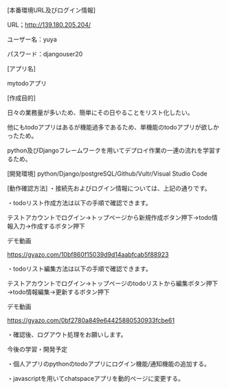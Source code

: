 [本番環境URL及びログイン情報]

URL；http://139.180.205.204/

ユーザー名：yuya

パスワード：djangouser20

[アプリ名]

mytodoアプリ

[作成目的]

日々の業務量が多いため、簡単にその日やることをリスト化したい。

他にもtodoアプリはあるが機能過多であるため、単機能のtodoアプリが欲しかったため。

python及びDjangoフレームワークを用いてデプロイ作業の一連の流れを学習するため。

[開発環境]
python/Django/postgreSQL/Github/Vultr/Visual Studio Code

[動作確認方法]
・接続先およびログイン情報については、上記の通りです。

・todoリスト作成方法は以下の手順で確認できます。

  テストアカウントでログイン→トップページから新規作成ボタン押下→todo情報入力→作成するボタン押下

デモ動画

https://gyazo.com/10bf860f15039d9d14aabfcab5f88923


・todoリスト編集方法は以下の手順で確認できます。

  テストアカウントでログイン→トップページのtodoリストから編集ボタン押下→todo情報編集→更新するボタン押下
  
デモ動画

https://gyazo.com/0bf2780a849e64425880530933fcbe61
  
・確認後、ログアウト処理をお願いします。

今後の学習・開発予定

・個人アプリのpythonのtodoアプリにログイン機能/通知機能の追加する。

・javascriptを用いてchatspaceアプリを動的ページに変更する。
